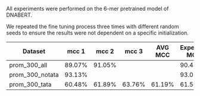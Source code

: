 All experiments were performed on the 6-mer pretrained model of DNABERT.

We repeated the fine tuning process three times with different random seeds to ensure the results were not dependent on a specific initialization.

| Dataset         | mcc 1  | mcc 2  | mcc 3  | AVG MCC | Expected MCC | Relative Difference |
| --------------- | ------ | ------ | ------ | ------- | ------------ | ------------------- |
| prom_300_all    | 89.07% | 91.05% |        |         | 90.48%       |                     |
| prom_300_notata | 93.13% |        |        |         | 93.05%       |                     |
| prom_300_tata   | 60.48% | 61.89% | 63.76% | 61.19%  | 61.56%       | 0.60%              |
